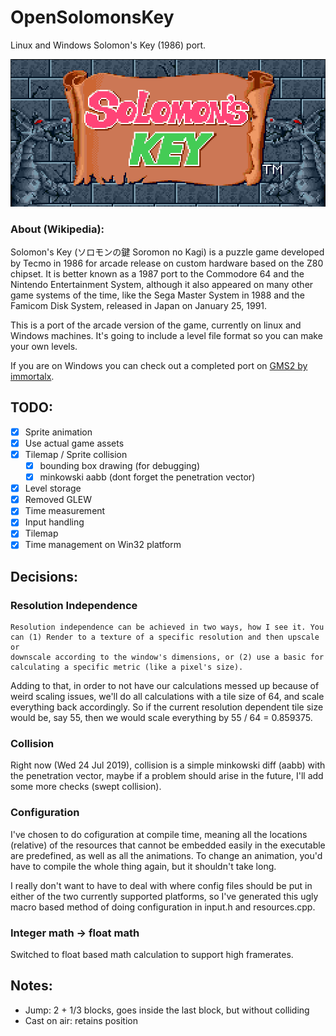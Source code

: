 # OpenSolomonsKey
Linux and Windows Solomon's Key (1986) port.

![](page/banner.png)

### About (Wikipedia):
Solomon's Key (ソロモンの鍵 Soromon no Kagi) is a puzzle game developed by Tecmo in 1986 for arcade release on custom hardware based on the Z80 chipset. It is better known as a 1987 port to the Commodore 64 and the Nintendo Entertainment System, although it also appeared on many other game systems of the time, like the Sega Master System in 1988 and the Famicom Disk System, released in Japan on January 25, 1991.

This is a port of the arcade version of the game, currently on linux and
Windows machines. It's going to include a level file format so you can
make your own levels.

If you are on Windows you can check out a completed port on
[GMS2 by immortalx](https://immortalx74.itch.io/solomonskeyremake).

## TODO:

- [X] Sprite animation
- [X] Use actual game assets
- [X] Tilemap / Sprite collision
    - [X] bounding box drawing (for debugging)
    - [X] minkowski aabb (dont forget the penetration vector)
- [X] Level storage
- [X] Removed GLEW
- [X] Time measurement
- [X] Input handling
- [X] Tilemap
- [X] Time management on Win32 platform

## Decisions:

### Resolution Independence
    Resolution independence can be achieved in two ways, how I see it. You can (1) Render to a texture of a specific resolution and then upscale or
    downscale according to the window's dimensions, or (2) use a basic for calculating a specific metric (like a pixel's size).

Adding to that, in order to not have our calculations messed up because of weird scaling issues, we'll do all calculations with a tile size of 64, and scale everything back accordingly. So if the current resolution dependent tile size would be, say 55, then we would scale everything by 55 / 64 = 0.859375.

### Collision
Right now (Wed 24 Jul 2019), collision is a simple minkowski diff (aabb)
with the penetration vector, maybe if a problem should arise in the
future, I'll add some more checks (swept collision).

### Configuration
I've chosen to do cofiguration at compile time, meaning all the locations
(relative) of the resources that cannot be embedded easily in the executable
are predefined, as well as all the animations. To change an animation, you'd
have to compile the whole thing again, but it shouldn't take long.

I really don't want to have to deal with where config files should be put in
either of the two currently supported platforms, so I've generated this ugly
macro based method of doing configuration in input.h and resources.cpp.

### Integer math -> float math
Switched to float based math calculation to support high framerates.

## Notes:

* Jump: 2 + 1/3 blocks, goes inside the last block, but without colliding
* Cast on air: retains position
